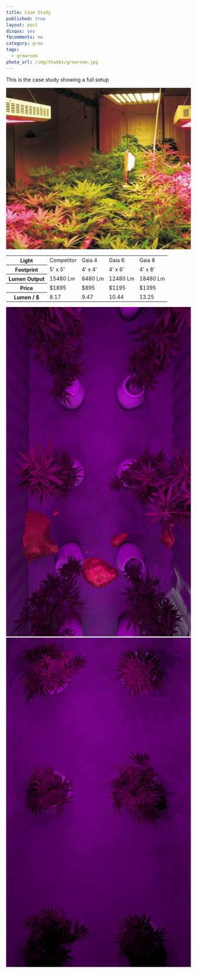 ```yaml
---
title: Case Study
published: true
layout: post
disqus: yes
fbcomments: no
category: grow
tags:
  - growroom
photo_url: /img/thumbs/growroom.jpg
---
```


This is the case study showing a full setup

![](/img/growroom.jpg)

<table>
  <tr>
    <th>Light</th>
    <td>Competitor</td>
    <td>Gaia  4</td>
    <td>Gaia  6</td>
    <td>Gaia  8</td>
  </tr>
  <tr>
    <th>Footprint</th>
    <td>5' x 5'</td>
    <td>4' x 4'</td>
    <td>4' x 6'</td>
    <td>4' x 8'</td>
  </tr>
  <tr>
    <th>Lumen Output</th>
    <td>15480 Lm</td>
    <td>8480 Lm</td>
    <td>12480 Lm</td>
    <td>18480 Lm</td>
  </tr>
  <tr>
    <th>Price</th>
    <td>$1895</td>
    <td>$895</td>
    <td>$1195</td>
    <td>$1395</td>
  </tr>
  <tr>
    <th>Lumen / $</th>
    <td>8.17</td>
    <td>9.47</td>
    <td>10.44</td>
    <td>13.25</td>
  </tr>
</table>

<img src="/img/overheadshot.png" width="850" alt="Overhead Shot">

<img src="/img/overheadshot_ortho.png" width="850" alt="Overhead Shot">
